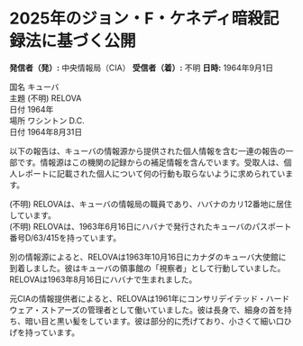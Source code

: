 # 2025年のジョン・F・ケネディ暗殺記録法に基づく公開

**発信者（発）:** 中央情報局（CIA）
**受信者（着）:** 不明
**日時:** 1964年9月1日

国名 キューバ  
主題 (不明) RELOVA  
日付 1964年  
場所 ワシントン D.C.  
日付 1964年8月31日  

以下の報告は、キューバの情報源から提供された個人情報を含む一連の報告の一部です。情報源はこの機関の記録からの補足情報を含んでいます。受取人は、個人レポートに記載された個人について何の行動も取らないように求められています。

(不明) RELOVAは、キューバの情報局の職員であり、ハバナのカリ12番地に居住しています。  
(不明) RELOVAは、1963年6月16日にハバナで発行されたキューバのパスポート番号D/63/415を持っています。

別の情報源によると、RELOVAは1963年10月16日にカナダのキューバ大使館に到着しました。彼はキューバの領事館の「視察者」として行動していました。RELOVAは1963年8月16日にハバナで生まれました。

元CIAの情報提供者によると、RELOVAは1961年にコンサリデイテッド・ハードウェア・ストアーズの管理者として働いていました。彼は長身で、細身の首を持ち、暗い目と黒い髪をしています。彼は部分的に禿げており、小さくて細い口ひげを持っています。